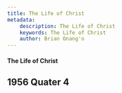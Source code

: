 ```yaml
---
title: The Life of Christ
metadata:
    description: The Life of Christ
    keywords: The Life of Christ
    author: Brian Onang'o
---
```


#### The Life of Christ

## 1956 Quater 4

